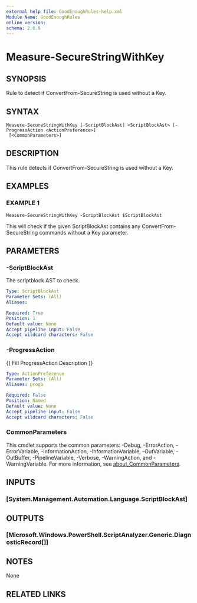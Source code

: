 ```yaml
---
external help file: GoodEnoughRules-help.xml
Module Name: GoodEnoughRules
online version:
schema: 2.0.0
---
```


# Measure-SecureStringWithKey

## SYNOPSIS
Rule to detect if ConvertFrom-SecureString is used without a Key.

## SYNTAX

```
Measure-SecureStringWithKey [-ScriptBlockAst] <ScriptBlockAst> [-ProgressAction <ActionPreference>]
 [<CommonParameters>]
```

## DESCRIPTION
This rule detects if ConvertFrom-SecureString is used without a Key.

## EXAMPLES

### EXAMPLE 1
```
Measure-SecureStringWithKey -ScriptBlockAst $ScriptBlockAst
```

This will check if the given ScriptBlockAst contains any
ConvertFrom-SecureString commands without a Key parameter.

## PARAMETERS

### -ScriptBlockAst
The scriptblock AST to check.

```yaml
Type: ScriptBlockAst
Parameter Sets: (All)
Aliases:

Required: True
Position: 1
Default value: None
Accept pipeline input: False
Accept wildcard characters: False
```

### -ProgressAction
{{ Fill ProgressAction Description }}

```yaml
Type: ActionPreference
Parameter Sets: (All)
Aliases: proga

Required: False
Position: Named
Default value: None
Accept pipeline input: False
Accept wildcard characters: False
```

### CommonParameters
This cmdlet supports the common parameters: -Debug, -ErrorAction, -ErrorVariable, -InformationAction, -InformationVariable, -OutVariable, -OutBuffer, -PipelineVariable, -Verbose, -WarningAction, and -WarningVariable. For more information, see [about_CommonParameters](http://go.microsoft.com/fwlink/?LinkID=113216).

## INPUTS

### [System.Management.Automation.Language.ScriptBlockAst]
## OUTPUTS

### [Microsoft.Windows.PowerShell.ScriptAnalyzer.Generic.DiagnosticRecord[]]
## NOTES
None

## RELATED LINKS
